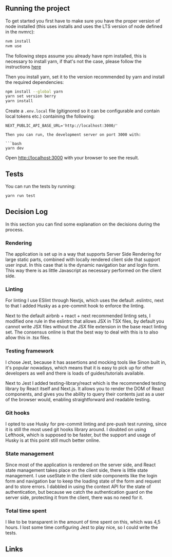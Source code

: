 ## Running the project

To get started you first have to make sure you have the proper version of node installed (this uses installs and uses the LTS version of node defined in the nvmrc):

```bash
nvm install
nvm use
```

The following steps assume you already have npm installed, this is necessary to install yarn, if that's not the case, please follow the instructions [here](https://docs.npmjs.com/downloading-and-installing-node-js-and-npm)

Then you install yarn, set it to the version recommended by yarn and install the required dependencies:

```bash
npm install --global yarn
yarn set version berry
yarn install
```

Create a `.env.local` file (gitignored so it can be configurable and contain local tokens etc.) containing the following:

```
NEXT_PUBLIC_API_BASE_URL='http://localhost:3000/'

Then you can run, the development server on port 3000 with:

```bash
yarn dev
```

Open [http://localhost:3000](http://localhost:3000) with your browser to see the result.

## Tests

You can run the tests by running:

```bash
yarn run test
```

## Decision Log

In this section you can find some explanation on the decisions during the process.

### Rendering

The application is set up in a way that supports Server Side Rendering for large static parts, combined with locally rendered client side that support user input. In this case that is the dynamic navigation bar and login form. This way there is as little Javascript as necessary performed on the client side.

### Linting

For linting I use ESlint through Nextjs, which uses the default .eslintrc, next to that I added Husky as a pre-commit hook to enforce the linting.

Next to the default airbnb + react + next recommended linting sets, I modified one rule in the eslintrc that allows JSX in TSX files, by default you cannot write JSX files without the JSX file extension in the base react linting set. The consensus online is that the best way to deal with this is to also allow this in .tsx files.

### Testing framework

I chose Jest, because it has assertions and mocking tools like Sinon built in, it's popular nowadays, which means that it is easy to pick up for other developers as well and there is loads of guides/tutorials available.

Next to Jest I added testing-library/react which is the recommended testing library by React itself and Next.js. It allows you to render the DOM of React components, and gives you the ability to query their contents just as a user of the browser would, enabling straightforward and readable testing.

### Git hooks

I opted to use Husky for pre-commit linting and pre-push test running, since it is still the most used git hooks library around. I doubted on using Lefthook, which is supposed to be faster, but the support and usage of Husky is at this point still much better online.

### State management

Since most of the application is rendered on the server side, and React state management takes place on the client side, there is little state management. I use useState in the client side components like the login form and navigation bar to keep the loading state of the form and request and to store errors. I dabbled in using the context API for the state of authentication, but because we catch the authentication guard on the server side, protecting it from the client, there was no need for it.

### Total time spent

I like to be transparent in the amount of time spent on this, which was 4,5 hours. I lost some time configuring Jest to play nice, so I could write the tests.

## Links

